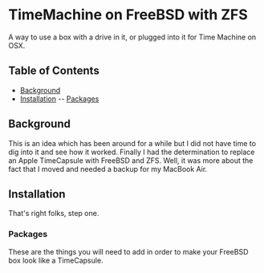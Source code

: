 # TimeMachine on FreeBSD with ZFS
A way to use a box with a drive in it, or plugged into it for Time Machine on OSX.

## Table of Contents
- [Background](##background)
- [Installation](##installation)
-- [Packages](###packages)
## Background
This is an idea which has been around for a while but I did not have time to dig
into it and see how it worked. Finally I had the determination to replace an 
Apple TimeCapsule with FreeBSD and ZFS. Well, it was more about the fact that I
moved and needed a backup for my MacBook Air. 

## Installation
That's right folks, step one.

### Packages
These are the things you will need to add in order to make your FreeBSD box look
like a TimeCapsule.
